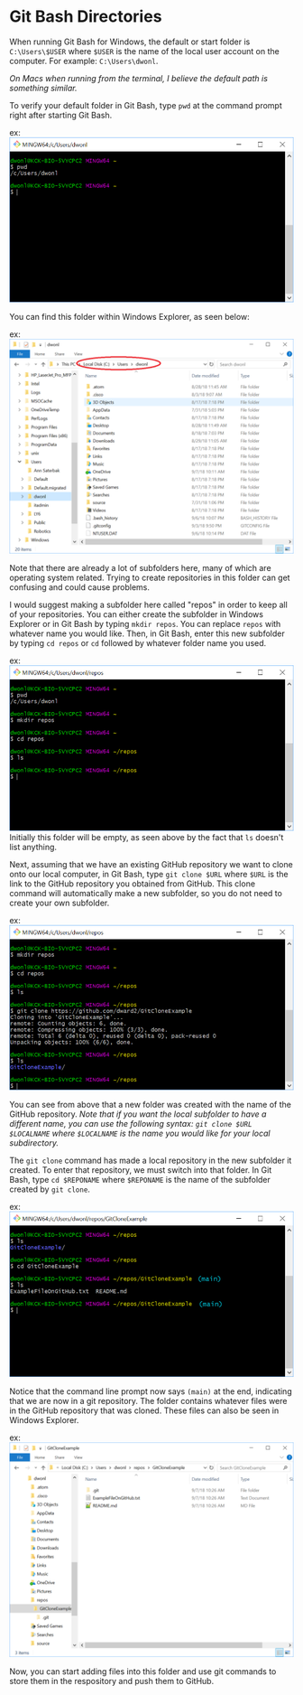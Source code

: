 # Git Bash Directories
When running Git Bash for Windows, the default or start folder is `C:\Users\$USER` where `$USER` is the name of the local user account on the computer.  For example:  `C:\Users\dwonl`.

_On Macs when running from the terminal, I believe the default path is something similar._

To verify your default folder in Git Bash, type `pwd` at the command prompt right after starting Git Bash.

ex:![pwd_example](pwd_example.png "pwd_example.png")

You can find this folder within Windows Explorer, as seen below:

ex:![users_folder_ex.png](users_folder_ex.png "users_folder_ex.png")

Note that there are already a lot of subfolders here, many of which are operating system related.  Trying to create repositories in this folder can get confusing and could cause problems.

I would suggest making a subfolder here called "repos" in order to keep all of your repositories.  You can either create the subfolder in Windows Explorer or in Git Bash by typing `mkdir repos`.  You can replace `repos` with whatever name you would like.  Then, in Git Bash, enter this new subfolder by typing `cd repos` or `cd` followed by whatever folder name you used.

ex:![mkdir_respos_example.png](mkdir_repos_example.png "mkdir_repos_example.png")
Initially this folder will be empty, as seen above by the fact that `ls` doesn't list anything.  

Next, assuming that we have an existing GitHub repository we want to clone onto our local computer, in Git Bash, type `git clone $URL` where `$URL` is the link to the GitHub repository you obtained from GitHub.  This clone command will automatically make a new subfolder, so you do not need to create your own subfolder.

ex:![git_clone_example.png](git_clone_example.png "git_clone_example.png")

You can see from above that a new folder was created with the name of the GitHub repository.  _Note that if you want the local subfolder to have a different name, you can use the following syntax:  `git clone $URL $LOCALNAME` where `$LOCALNAME` is the name you would like for your local subdirectory._

The `git clone` command has made a local repository in the new subfolder it created.  To enter that repository, we must switch into that folder.  In Git Bash, type `cd $REPONAME` where `$REPONAME` is the name of the subfolder created by `git clone`.

ex:![enter_repo_example.png](enter_repo_example.png "enter_repo_example.png")

Notice that the command line prompt now says `(main)` at the end, indicating that we are now in a git repository.  The folder contains whatever files were in the GitHub repository that was cloned.  These files can also be seen in Windows Explorer.

ex:![windows_explorer_example.png](windows_explorer_example.png "windows_explorer_example.png")

Now, you can start adding files into this folder and use git commands to store them in the respository and push them to GitHub.
